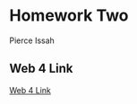 # Homework Two

Pierce Issah

## Web 4 Link
[Web 4 Link](https://in-info-web4.informatics.iupui.edu/~pissah/N320/Week_3/homework-two/)